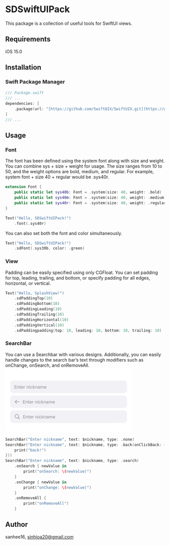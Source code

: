 # SDSwiftUIPack

This package is a collection of useful tools for SwiftUI views.

## Requirements

iOS 15.0

## Installation

### Swift Package Manager

```swift
/// Package.swift
/// ...
dependencies: [
    .package(url: "[https://github.com/SwiftUIX/SwiftUIX.git](https://github.com/sanhee16/SDSwiftUIPack.git)", branch: "main"),
]
/// ...
```

## Usage  

### Font

The font has been defined using the system font along with size and weight. You can combine sys + size + weight for usage. The size ranges from 10 to 50, and the weight options are bold, medium, and regular. For example, system font + size 40 + regular would be .sys40r.
```swift
extension Font {
    public static let sys40b: Font = .system(size: 40, weight: .bold)
    public static let sys40m: Font = .system(size: 40, weight: .medium)
    public static let sys40r: Font = .system(size: 40, weight: .regular)
}
```
```swift
Text("Hello, SDSwiftUIPack!")
    .font(.sys40r)
```

You can also set both the font and color simultaneously.
```swift
Text("Hello, SDSwiftUIPack!")
    .sdFont(.sys30b, color: .green)
```


  
### View
Padding can be easily specified using only CGFloat. You can set padding for top, leading, trailing, and bottom, or specify padding for all edges, horizontal, or vertical.
```swift
Text("Hello, SplashView!")
    .sdPaddingTop(10)
    .sdPaddingBottom(10)
    .sdPaddingLeading(10)
    .sdPaddingTrailing(10)
    .sdPaddingHorizontal(10)
    .sdPaddingVertical(10)
    .sdPaddingpadding(top: 10, leading: 10, bottom: 10, trailing: 10)
```



  
### SearchBar
You can use a Searchbar with various designs. Additionally, you can easily handle changes to the search bar’s text through modifiers such as onChange, onSearch, and onRemoveAll.  
<img src="./Resources/SearchBar.png" width="400px" height="200px"/>
```swift
SearchBar("Enter nickname", text: $nickname, type: .none)
SearchBar("Enter nickname", text: $nickname, type: .back(onClickBack: {
    print("back!")
}))
SearchBar("Enter nickname", text: $nickname, type: .search)
    .onSearch { newValue in
        print("onSearch: \(newValue)")
    }
    .onChange { newValue in
        print("onChange: \(newValue)")
    }
    .onRemoveAll {
        print("onRemoveAll")
    }
```




## Author

sanhee16, sinhioa20@gmail.com
